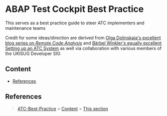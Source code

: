 # ABAP Test Cockpit Best Practice

This serves as a best practice guide to steer ATC implementers and maintenance teams

Credit for some ideas/direction are derived from [Olga Dolinskaja's excellent blog series on _Remote Code Analysis_]  and [Bärbel Winkler's equally excellent Setting up an ATC System] as well via collaboration with various members of the UKISUG Developer SIG

[Olga Dolinskaja's excellent blog series on _Remote Code Analysis_]: https://blogs.sap.com/2016/12/12/remote-code-analysis-in-atc-one-central-check-system-for-multiple-systems-on-various-releases/

[Bärbel Winkler's equally excellent Setting up an ATC System]: https://blogs.sap.com/2018/05/19/setting-up-a-central-atc-system-part-1-setting-the-stage/

[UKISUG Developer SIG]: https://www.sapusers.org/learn/sigs/developers

## Content

- [References](##References)


## References
> [ATC-Best-Practice](#atc-best-practice) > [Content](#content) > [This section](#references)

